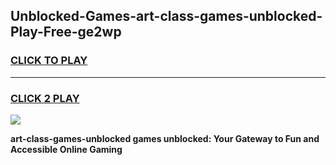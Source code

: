 
## Unblocked-Games-art-class-games-unblocked-Play-Free-ge2wp
<h3>
<a href="https://premium76.site?title=art-class-games-unblocked&ref=18A">CLICK TO PLAY</a></h3>
<hr>

<h3>
<a href="https://premium76.site?title=art-class-games-unblocked&ref=18A">CLICK 2 PLAY</a>
  
</h3>

<a href="https://premium76.site?title=art-class-games-unblocked&ref=18A"><img src="https://clearcache.store/games.png"></a>


**art-class-games-unblocked games unblocked: Your Gateway to Fun and Accessible Online Gaming**
